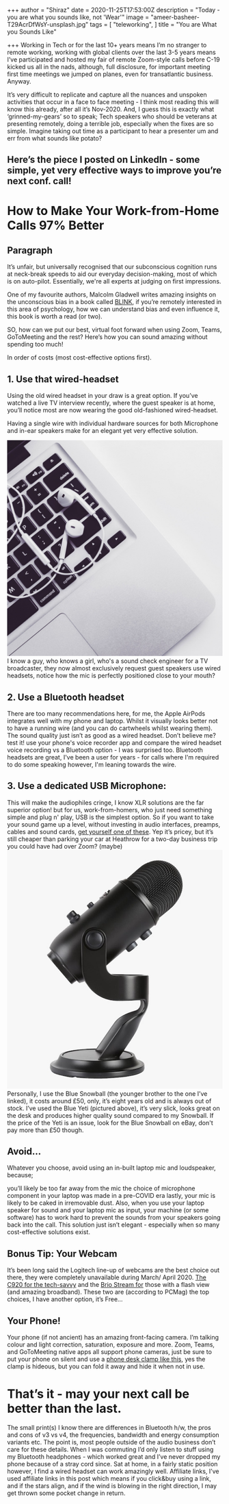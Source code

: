 +++
author = "Shiraz"
date = 2020-11-25T17:53:00Z
description = "Today - you are what you sounds like, not 'Wear'"
image = "ameer-basheer-T29AcrDfWsY-unsplash.jpg"
tags = [ 
    "teleworking",
]
title = "You are What you Sounds Like"

+++
Working in Tech or for the last 10+ years means I’m no stranger to remote working, working with global clients over the last 3-5 years means I’ve participated and hosted my fair of remote Zoom-style calls before C-19 kicked us all in the nads, although, full disclosure, for important meeting first time meetings we jumped on planes, even for transatlantic business. Anyway.

It’s very difficult to replicate and capture all the nuances and unspoken activities that occur in a face to face meeting - I think most reading this will know this already, after all it’s Nov-2020. And, I guess this is exactly what ‘grinned-my-gears’ so to speak; Tech speakers who should be veterans at presenting remotely, doing a terrible job, especially when the fixes are so simple. Imagine taking out time as a participant to hear a presenter um and err from what sounds like potato?

## Here’s the piece I posted on LinkedIn - some simple, yet very effective ways to improve you’re next conf. call!

# How to Make Your Work-from-Home Calls 97% Better

## Paragraph

It’s unfair, but universally recognised that our subconscious cognition runs at neck-break speeds to aid our everyday decision-making, most of which is on auto-pilot. Essentially, we're all experts at judging on first impressions.

One of my favourite authors, Malcolm Gladwell writes amazing insights on the unconscious bias in a book called [BLINK](https://geni.us/eDaB5), if you’re remotely interested in this area of psychology, how we can understand bias and even influence it, this book is worth a read (or two).

SO, how can we put our best, virtual foot forward when using Zoom, Teams, GoToMeeting and the rest? Here’s how you can sound amazing without spending too much!

In order of costs (most cost-effective options first).

## 1. Use that wired-headset

Using the old wired headset in your draw is a great option. If you’ve watched a live TV interview recently, where the guest speaker is at home, you’ll notice most are now wearing the good old-fashioned wired-headset.

Having a single wire with individual hardware sources for both Microphone and in-ear speakers make for an elegant yet very effective solution.

![](1601028221667.jpeg)
I know a guy, who knows a girl, who's a sound check engineer for a TV broadcaster, they now almost exclusively request guest speakers use wired headsets, notice how the mic is perfectly positioned close to your mouth?


## 2. Use a Bluetooth headset

There are too many recommendations here, for me, the Apple AirPods integrates well with my phone and laptop. Whilst it visually looks better not to have a running wire (and you can do cartwheels whilst wearing them). The sound quality just isn’t as good as a wired headset. Don’t believe me? test it! use your phone's voice recorder app and compare the wired headset voice recording vs a Bluetooth option - I was surprised too. Bluetooth headsets are great, I've been a user for years - for calls where I'm required to do some speaking however, I'm leaning towards the wire.

## 3. Use a dedicated USB Microphone:

This will make the audiophiles cringe, I know XLR solutions are the far superior option! but for us, work-from-homers, who just need something simple and plug n' play, USB is the simplest option. So if you want to take your sound game up a level, without investing in audio interfaces, preamps, cables and sound cards, [get yourself one of these](https://geni.us/ABKH803). Yep it’s pricey, but it’s still cheaper than parking your car at Heathrow for a two-day business trip you could have had over Zoom? (maybe)
![The blue Yeti](blue-yeti-mic.jpeg)
Personally, I use the Blue Snowball (the younger brother to the one I’ve linked), it costs around £50, only, it’s eight years old and is always out of stock. I’ve used the Blue Yeti (pictured above), it’s very slick, looks great on the desk and produces higher quality sound compared to my Snowball. If the price of the Yeti is an issue, look for the Blue Snowball on eBay, don't pay more than £50 though.

## Avoid...

Whatever you choose, avoid using an in-built laptop mic and loudspeaker, because;

you’ll likely be too far away from the mic
the choice of microphone component in your laptop was made in a pre-COVID era
lastly, your mic is likely to be caked in irremovable dust.
Also, when you use your laptop speaker for sound and your laptop mic as input, your machine (or some software) has to work hard to prevent the sounds from your speakers going back into the call. This solution just isn’t elegant - especially when so many cost-effective solutions exist.

## Bonus Tip: Your Webcam

It’s been long said the Logitech line-up of webcams are the best choice out there, they were completely unavailable during March/ April 2020. [The C920 for the tech-savvy](https://geni.us/rH2isKD) and the [Brio Stream for](https://amzn.to/3iXrpzU) those with a flash view (and amazing broadband). These two are (according to PCMag) the top choices, I have another option, it’s Free…

## Your Phone!

Your phone (if not ancient) has an amazing front-facing camera. I’m talking colour and light correction, saturation, exposure and more. Zoom, Teams, and GoToMeeting native apps all support phone cameras, just be sure to put your phone on silent and use a [phone desk clamp like this](https://geni.us/2cjxa), yes the clamp is hideous, but you can fold it away and hide it when not in use.

# That’s it - may your next call be better than the last.

The small print(s) I know there are differences in Bluetooth h/w, the pros and cons of v3 vs v4, the frequencies, bandwidth and energy consumption variants etc. The point is, most people outside of the audio business don’t care for these details. When I was commuting I’d only listen to stuff using my Bluetooth headphones - which worked great and I’ve never dropped my phone because of a stray cord since. Sat at home, in a fairly static position however, I find a wired headset can work amazingly well.
Affiliate links, I’ve used affiliate links in this post which means if you click&buy using a link, and if the stars align, and if the wind is blowing in the right direction, I may get thrown some pocket change in return.